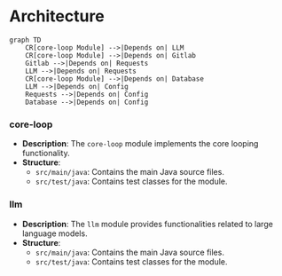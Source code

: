 # Architecture

```mermaid
graph TD
    CR[core-loop Module] -->|Depends on| LLM
    CR[core-loop Module] -->|Depends on| Gitlab
    Gitlab -->|Depends on| Requests
    LLM -->|Depends on| Requests
    CR[core-loop Module] -->|Depends on| Database
    LLM -->|Depends on| Config
    Requests -->|Depends on| Config
    Database -->|Depends on| Config
```

### core-loop
- **Description**: The `core-loop` module implements the core looping functionality.
- **Structure**:
  - `src/main/java`: Contains the main Java source files.
  - `src/test/java`: Contains test classes for the module.

### llm
- **Description**: The `llm` module provides functionalities related to large language models.
- **Structure**:
  - `src/main/java`: Contains the main Java source files.
  - `src/test/java`: Contains test classes for the module.